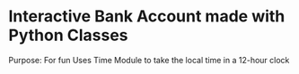 Interactive Bank Account made with Python Classes
=================================================
Purpose: For fun
Uses Time Module to take the local time in a 12-hour clock
